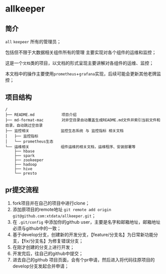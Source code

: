 # allkeeper

## 简介

`all` `keepeer` 所有的管理员；

包括但不限于大数据相关组件所有的管理 主要实现对各个组件的运维和监控；

这是一个`文档`类的项目，以文档的形式呈现主要讲解对各组件的运维、监控；

本文档中的操作主要使用`prometheus`+`grafana`实现，后续可能会更新其他老牌监控；

## 项目结构

```
/
├── README.md            项目介绍
├── md-format-mac        对非空目录自动覆盖生成README.md文件并索引当前文件和目录，自动跳过空目录
├── 监控相关              监控生态系统 与 监控指标 相关文档
│   ├── 监控指标
│   └── prometheus生态
└── 运维相关              组件运维的相关文档，运维程序、安装部署等
    ├── hbase
    ├── spark
    ├── zookeeper
    ├── hadoop
    ├── hive
    └── presto
```

## pr提交流程

1. fork项目并在自己的项目中进行clone；
2. 添加原项目的remote地址 `git remote add origin git@github.com:xtdata/allkeeper.git`；
3. 在 `.git/config` 中添加你的github user，主要是名字和邮箱地址，邮箱地址必须与github中的一致；
3. 基于develop分支，创建新的开发分支，【feature/分支名】为日常新功能分支，【fix/分支名】为修复错误分支；
4. 在刚才创建的分支上进行开发；
5. 开发完后，往自己的github中提交；
6. 进去自己的github 项目页面，会有个pr申请，然后进入将代码往原项目的develop分支发起合并申请；


